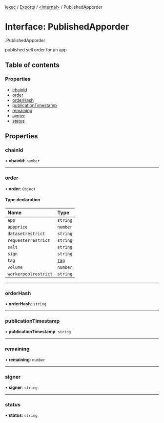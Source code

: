 [iexec](../README.md) / [Exports](../modules.md) / [<internal\>](../modules/internal_.md) / PublishedApporder

# Interface: PublishedApporder

[<internal>](../modules/internal_.md).PublishedApporder

published sell order for an app

## Table of contents

### Properties

- [chainId](internal_.PublishedApporder.md#chainid)
- [order](internal_.PublishedApporder.md#order)
- [orderHash](internal_.PublishedApporder.md#orderhash)
- [publicationTimestamp](internal_.PublishedApporder.md#publicationtimestamp)
- [remaining](internal_.PublishedApporder.md#remaining)
- [signer](internal_.PublishedApporder.md#signer)
- [status](internal_.PublishedApporder.md#status)

## Properties

### chainId

• **chainId**: `number`

___

### order

• **order**: `Object`

#### Type declaration

| Name | Type |
| :------ | :------ |
| `app` | `string` |
| `appprice` | `number` |
| `datasetrestrict` | `string` |
| `requesterrestrict` | `string` |
| `salt` | `string` |
| `sign` | `string` |
| `tag` | [`Tag`](../modules/internal_.md#tag) |
| `volume` | `number` |
| `workerpoolrestrict` | `string` |

___

### orderHash

• **orderHash**: `string`

___

### publicationTimestamp

• **publicationTimestamp**: `string`

___

### remaining

• **remaining**: `number`

___

### signer

• **signer**: `string`

___

### status

• **status**: `string`
